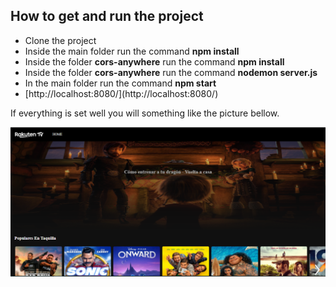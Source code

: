 ## How to get and run the project

<ul>
    <li>Clone the project</li>
    <li>Inside the main folder run the command <b>npm install</b></li>
    <li>Inside the folder <b>cors-anywhere</b> run the command <b>npm install</b></li>
    <li>Inside the folder <b>cors-anywhere</b> run the command <b>nodemon server.js</b></li>
    <li>In the main folder run the command <b>npm start</b></li>
    <li>[http://localhost:8080/](http://localhost:8080/)</li>
</ul>

If everything is set well you will something like the picture bellow.

![Image](./src/assets/Capture.PNG)
